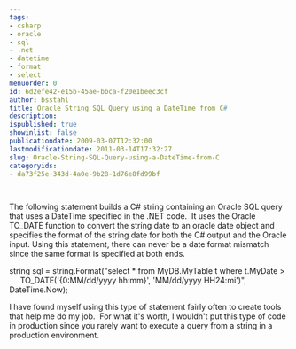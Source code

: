 ```yaml
---
tags:
- csharp
- oracle
- sql
- .net
- datetime
- format
- select
menuorder: 0
id: 6d2efe42-e15b-45ae-bbca-f20e1beec3cf
author: bsstahl
title: Oracle String SQL Query using a DateTime from C#
description: 
ispublished: true
showinlist: false
publicationdate: 2009-03-07T12:32:00
lastmodificationdate: 2011-03-14T17:32:27
slug: Oracle-String-SQL-Query-using-a-DateTime-from-C
categoryids:
- da73f25e-343d-4a0e-9b28-1d76e8fd99bf

---
```


The following statement builds a C# string containing an Oracle SQL query that uses a DateTime specified in the .NET code.  It uses the Oracle TO\_DATE function to convert the string date to an oracle date object and specifies the format of the string date for both the C# output and the Oracle input. Using this statement, there can never be a date format mismatch since the same format is specified at both ends.

string sql = string.Format("select \* from MyDB.MyTable t where t.MyDate &gt;   
	     TO\_DATE('{0:MM/dd/yyyy hh:mm}', 'MM/dd/yyyy HH24:mi')", DateTime.Now);

I have found myself using this type of statement fairly often to create tools that help me do my job.  For what it's worth, I wouldn't put this type of code in production since you rarely want to execute a query from a string in a production environment.

